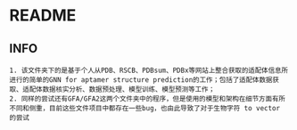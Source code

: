 # README
## INFO
    1. 该文件夹下的是基于个人从PDB、RSCB、PDBsum、PDBx等网站上整合获取的适配体信息所进行的简单的GNN for aptamer structure prediction的工作；包括了适配体数据获取、适配体数据核实分析、数据预处理、模型训练、模型预测等工作；
    2. 同样的尝试还有GFA/GFA2这两个文件夹中的程序，但是使用的模型和架构在细节方面有所不同和侧重，目前这些文件项目中都存在一些bug，也由此导致了对于生物字符 to vector 的尝试